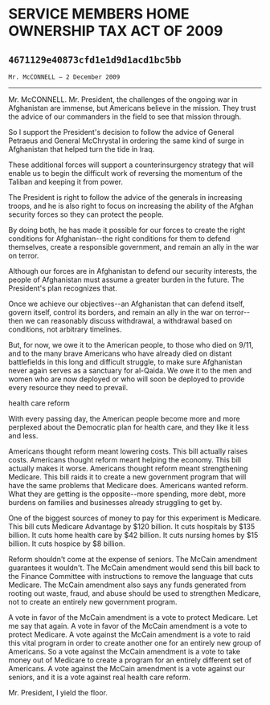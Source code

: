 # SERVICE MEMBERS HOME OWNERSHIP TAX ACT OF 2009
## `4671129e40873cfd1e1d9d1acd1bc5bb`
`Mr. McCONNELL — 2 December 2009`

---


Mr. McCONNELL. Mr. President, the challenges of the ongoing war in 
Afghanistan are immense, but Americans believe in the mission. They 
trust the advice of our commanders in the field to see that mission 
through.

So I support the President's decision to follow the advice of General 
Petraeus and General McChrystal in ordering the same kind of surge in 
Afghanistan that helped turn the tide in Iraq.

These additional forces will support a counterinsurgency strategy 
that will enable us to begin the difficult work of reversing the 
momentum of the Taliban and keeping it from power.

The President is right to follow the advice of the generals in 
increasing troops, and he is also right to focus on increasing the 
ability of the Afghan security forces so they can protect the people.

By doing both, he has made it possible for our forces to create the 
right conditions for Afghanistan--the right conditions for them to 
defend themselves, create a responsible government, and remain an ally 
in the war on terror.

Although our forces are in Afghanistan to defend our security 
interests, the people of Afghanistan must assume a greater burden in 
the future. The President's plan recognizes that.

Once we achieve our objectives--an Afghanistan that can defend 
itself, govern itself, control its borders, and remain an ally in the 
war on terror--then we can reasonably discuss withdrawal, a withdrawal 
based on conditions, not arbitrary timelines.

But, for now, we owe it to the American people, to those who died on 
9/11, and to the many brave Americans who have already died on distant 
battlefields in this long and difficult struggle, to make sure 
Afghanistan never again serves as a sanctuary for al-Qaida. We owe it 
to the men and women who are now deployed or who will soon be deployed 
to provide every resource they need to prevail.















 health care reform


With every passing day, the American people become more and more 
perplexed about the Democratic plan for health care, and they like it 
less and less.

Americans thought reform meant lowering costs. This bill actually 
raises costs. Americans thought reform meant helping the economy. This 
bill actually makes it worse. Americans thought reform meant 
strengthening Medicare. This bill raids it to create a new government 
program that will have the same problems that Medicare does. Americans 
wanted reform. What they are getting is the opposite--more spending, 
more debt, more burdens on families and businesses already struggling 
to get by.

One of the biggest sources of money to pay for this experiment is 
Medicare. This bill cuts Medicare Advantage by $120 billion. It cuts 
hospitals by $135 billion. It cuts home health care by $42 billion. It 
cuts nursing homes by $15 billion. It cuts hospice by $8 billion.

Reform shouldn't come at the expense of seniors. The McCain amendment 
guarantees it wouldn't. The McCain amendment would send this bill back 
to the Finance Committee with instructions to remove the language that 
cuts Medicare. The McCain amendment also says any funds generated from 
rooting out waste, fraud, and abuse should be used to strengthen 
Medicare, not to create an entirely new government program.

A vote in favor of the McCain amendment is a vote to protect 
Medicare. Let me say that again. A vote in favor of the McCain 
amendment is a vote to protect Medicare. A vote against the McCain 
amendment is a vote to raid this vital program in order to create 
another one for an entirely new group of Americans. So a vote against 
the McCain amendment is a vote to take money out of Medicare to create 
a program for an entirely different set of Americans. A vote against 
the McCain amendment is a vote against our seniors, and it is a vote 
against real health care reform.

Mr. President, I yield the floor.